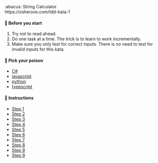   <summary> :abacus: String Calculator</summary>
  https://osherove.com/tdd-kata-1
  
  #### :rotating_light: Before you start
  1. Try not to read ahead.
  1. Do one task at a time. The trick is to learn to work incrementally.
  1. Make sure you only test for correct inputs. There is no need to test for invalid inputs for this kata.
  
  #### :test_tube: Pick your poison
  * [C#](https://github.com/uplift-delivery/katas/tree/main/string-calculator/c-sharp)
  * [javascript](https://github.com/uplift-delivery/katas/tree/main/string-calculator/js)
  * [python](https://github.com/uplift-delivery/katas/tree/main/string-calculator/python)
  * [typescript](https://github.com/uplift-delivery/katas/tree/main/string-calculator/ts)
  
  #### :scroll: Instructions
  - [Step 1](https://raw.githubusercontent.com/uplift-delivery/katas/main/string-calculator/string-kata-1.txt)
  - [Step 2](https://raw.githubusercontent.com/uplift-delivery/katas/main/string-calculator/string-kata-2.txt)
  - [Step 3](https://raw.githubusercontent.com/uplift-delivery/katas/main/string-calculator/string-kata-3.txt)
  - [Step 4](https://raw.githubusercontent.com/uplift-delivery/katas/main/string-calculator/string-kata-4.txt)
  - [Step 5](https://raw.githubusercontent.com/uplift-delivery/katas/main/string-calculator/string-kata-5.txt)
  - [Step 6](https://raw.githubusercontent.com/uplift-delivery/katas/main/string-calculator/string-kata-6.txt)
  - [Step 7](https://raw.githubusercontent.com/uplift-delivery/katas/main/string-calculator/string-kata-7.txt)
  - [Step 8](https://raw.githubusercontent.com/uplift-delivery/katas/main/string-calculator/string-kata-8.txt)
  - [Step 9](https://raw.githubusercontent.com/uplift-delivery/katas/main/string-calculator/string-kata-9.txt)
  - [Step 9](/string-calculator/string-kata-9.txt)
